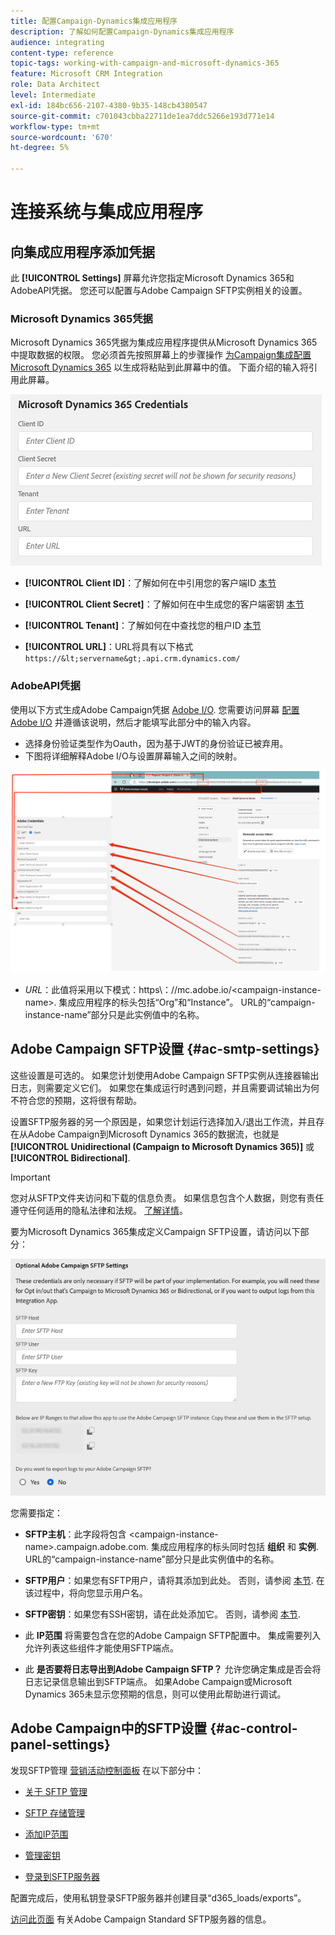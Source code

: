 ```yaml
---
title: 配置Campaign-Dynamics集成应用程序
description: 了解如何配置Campaign-Dynamics集成应用程序
audience: integrating
content-type: reference
topic-tags: working-with-campaign-and-microsoft-dynamics-365
feature: Microsoft CRM Integration
role: Data Architect
level: Intermediate
exl-id: 184bc656-2107-4380-9b35-148cb4380547
source-git-commit: c701043cbba22711de1ea7ddc5266e193d771e14
workflow-type: tm+mt
source-wordcount: '670'
ht-degree: 5%

---
```


# 连接系统与集成应用程序

## 向集成应用程序添加凭据

此 **[!UICONTROL Settings]** 屏幕允许您指定Microsoft Dynamics 365和AdobeAPI凭据。 您还可以配置与Adobe Campaign SFTP实例相关的设置。

### Microsoft Dynamics 365凭据

Microsoft Dynamics 365凭据为集成应用程序提供从Microsoft Dynamics 365中提取数据的权限。  您必须首先按照屏幕上的步骤操作 [为Campaign集成配置Microsoft Dynamics 365](../../integrating/using/d365-acs-configure-d365.md) 以生成将粘贴到此屏幕中的值。 下面介绍的输入将引用此屏幕。

![](assets/do-not-localize/d365-to-acs-ui-page-workflows-settings-d365.png)

* **[!UICONTROL Client ID]**：了解如何在中引用您的客户端ID [本节](../../integrating/using/d365-acs-configure-d365.md#register-a-new-app)

* **[!UICONTROL Client Secret]**：了解如何在中生成您的客户端密钥 [本节](../../integrating/using/d365-acs-configure-d365.md#generate-a-client-secret)

* **[!UICONTROL Tenant]**：了解如何在中查找您的租户ID [本节](../../integrating/using/d365-acs-configure-d365.md#get-the-tenant-id)

* **[!UICONTROL URL]**：URL将具有以下格式 `https://&lt;servername&gt;.api.crm.dynamics.com/`

### AdobeAPI凭据

使用以下方式生成Adobe Campaign凭据 [Adobe I/O](https://www.adobe.io/). 您需要访问屏幕 [配置Adobe I/O](../../integrating/using/d365-acs-configure-adobe-io.md) 并遵循该说明，然后才能填写此部分中的输入内容。

* 选择身份验证类型作为Oauth，因为基于JWT的身份验证已被弃用。
* 下图将详细解释Adobe I/O与设置屏幕输入之间的映射。

![](assets/do-not-localize/d365-to-acs-ui-page-workflows-settings-adobeio.png)

* *URL*：此值将采用以下模式：https\：//mc.adobe.io/&lt;campaign-instance-name>. 集成应用程序的标头包括“Org”和“Instance”。 URL的“campaign-instance-name”部分只是此实例值中的名称。

## Adobe Campaign SFTP设置 {#ac-smtp-settings}

这些设置是可选的。 如果您计划使用Adobe Campaign SFTP实例从连接器输出日志，则需要定义它们。 如果您在集成运行时遇到问题，并且需要调试输出为何不符合您的预期，这将很有帮助。

设置SFTP服务器的另一个原因是，如果您计划运行选择加入/退出工作流，并且存在从Adobe Campaign到Microsoft Dynamics 365的数据流，也就是 **[!UICONTROL Unidirectional (Campaign to Microsoft Dynamics 365)]** 或 **[!UICONTROL Bidirectional]**.

>[!IMPORTANT]
>
>您对从SFTP文件夹访问和下载的信息负责。 如果信息包含个人数据，则您有责任遵守任何适用的隐私法律和法规。 [了解详情](../../integrating/using/d365-acs-notices-and-recommendations.md#acs-msdyn-manage-privacy)。
>

要为Microsoft Dynamics 365集成定义Campaign SFTP设置，请访问以下部分：

![](assets/do-not-localize/d365-to-acs-ui-page-workflows-settings-sftp.png)

您需要指定：

* **SFTP主机**：此字段将包含 &lt;campaign-instance-name>.campaign.adobe.com. 集成应用程序的标头同时包括 **组织** 和 **实例**. URL的“campaign-instance-name”部分只是此实例值中的名称。

* **SFTP用户**：如果您有SFTP用户，请将其添加到此处。 否则，请参阅 [本节](#ac-control-panel-settings). 在该过程中，将向您显示用户名。

* **SFTP密钥**：如果您有SSH密钥，请在此处添加它。 否则，请参阅 [本节](#ac-control-panel-settings).

* 此 **IP范围** 将需要包含在您的Adobe Campaign SFTP配置中。 集成需要列入允许列表这些组件才能使用SFTP端点。

* 此 **是否要将日志导出到Adobe Campaign SFTP？** 允许您确定集成是否会将日志记录信息输出到SFTP端点。 如果Adobe Campaign或Microsoft Dynamics 365未显示您预期的信息，则可以使用此帮助进行调试。

## Adobe Campaign中的SFTP设置 {#ac-control-panel-settings}

发现SFTP管理 [营销活动控制面板](https://experienceleague.adobe.com/docs/control-panel/using/control-panel-home.html?lang=zh-Hans) 在以下部分中：

* [关于 SFTP 管理](https://experienceleague.adobe.com/docs/control-panel/using/sftp-management/about-sftp-management.html?lang=zh-Hans#sftp-management)

* [SFTP 存储管理](https://experienceleague.adobe.com/docs/control-panel/using/sftp-management/key-management.html#installing-ssh-key)

* [添加IP范围](https://experienceleague.adobe.com/docs/control-panel/using/sftp-management/ip-range-allow-listing.html#sftp-management)

* [管理密钥](https://experienceleague.adobe.com/docs/control-panel/using/sftp-management/key-management.html#sftp-management)

* [登录到SFTP服务器](https://experienceleague.adobe.com/docs/control-panel/using/sftp-management/logging-into-sftp-server.html#sftp-management)

配置完成后，使用私钥登录SFTP服务器并创建目录“d365_loads/exports”。

[访问此页面](https://experienceleague.adobe.com/docs/campaign-standard-learn/control-panel/sftp-management/monitoring-server-capacity.html?lang=zh-Hans#sftp-management) 有关Adobe Campaign Standard SFTP服务器的信息。
